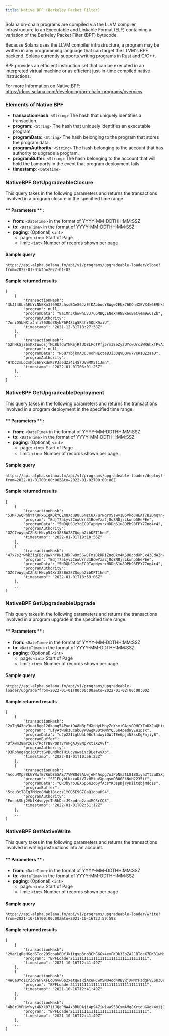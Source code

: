 ```yaml
---
title: Native BPF (Berkeley Packet Filter)
---
```

Solana on-chain programs are compiled via the LLVM compiler infrastructure to an Executable and Linkable Format (ELF) containing a variation of the Berkeley Packet Filter (BPF) bytecode.

Because Solana uses the LLVM compiler infrastructure, a program may be written in any programming language that can target the LLVM's BPF backend. Solana currently supports writing programs in Rust and C/C++.

BPF provides an efficient instruction set that can be executed in an interpreted virtual machine or as efficient just-in-time compiled native instructions.

For more Information on Native BPF: https://docs.solana.com/developing/on-chain-programs/overview

### Elements of Native BPF
* **transactionHash**: `<String>` The hash that uniquely identifies a transaction.
* **program**: `<String>` The hash that uniquely identifies an executable program.
* **programData**: `<String>` The hash belonging to the program that stores the program data.
* **programAuthority**: `<String>` The hash belonging to the account that has authority to upgrade a program.
* **programBuffer**: `<String>` The hash belonging to the account that will hold the Lamports in the event that program deployment fails
* **timestamp**: `<Datetime>`

### NativeBPF GetUpgradeableClosure

This query takes in the following parameters and returns the transactions involved in a program closure in the specified time range.

#### ** Parameters ** :

- **from**: `<DateTime>` in the format of YYYY-MM-DDTHH:MM:SSZ
- **to**: `<DateTime>` in the format of YYYY-MM-DDTHH:MM:SSZ
- **paging**: (Optional) `<int>`
  - page: `<int>` Start of Page
  - limit: `<int>` Number of records shown per page

#### Sample query
```
https://api-alpha.solana.fm/api/v1/programs/upgradeable-loader/close?from=2022-01-01&to=2022-01-02
```
#### Sample returned results
```
[
    {
        "transactionHash": "3kJt4ULrAELYiNNEXn3f69Q2LhssBGeS6JzEfKAbbucYBWgw2EUx76KQh4XEVX4k6E9hk6tShjn3TSA3y2TxVAw",
        "program": null,
        "programData": "8a1Mn3XhwwhUvJ7uGMBQJENex4HNBx6uBeCyem9w6sZb",
        "programAuthority": "7oniD5bHXfxJnfi76UUoZ8yNP6P48Lg5R4hr5QbX9xiU",
        "timestamp": "2021-12-31T18:27:38Z"
    },
    {
        "transactionHash": "52hHkSjz6mKxTWwosjfMc8bfduYNKSjRfUQ8LFqTPfj5rm3EeZy2UYcwUrciWR6hxfPvAdaYNfB8syKg6tc49xWm",
        "program": null,
        "programData": "N6Q7YbjkmA36JoohHEcteBJi33qVDQvw7VKR1QZ2aaD",
        "programAuthority": "HTDC2mLo2mPbz6kYKdnK7PJsedZz4i4S7UVwMM5t1Jmh",
        "timestamp": "2022-01-01T06:01:25Z"
    },
    ...
]
```

### NativeBPF GetUpgradeableDeployment

This query takes in the following parameters and returns the transactions involved in a program deployment in the specified time range.

#### ** Parameters ** :

- **from**: `<DateTime>` in the format of YYYY-MM-DDTHH:MM:SSZ
- **to**: `<DateTime>` in the format of YYYY-MM-DDTHH:MM:SSZ
- **paging**: (Optional) `<int>`
  - page: `<int>` Start of Page
  - limit: `<int>` Number of records shown per page

#### Sample query
```
https://api-alpha.solana.fm/api/v1/programs/upgradeable-loader/deploy?from=2022-01-01T00:00:00Z&to=2022-01-02T00:00:00Z
```
#### Sample returned results
```
[
    {
        "transactionHash": "5JMF3wQPnhYtK8FxG1gKQkYQZm8XcuD8uSMzCuXFurNqrXSswy1B5Vko3HEAT7B2DnqYnyEXRe43zMk64rkVxJ3u",
        "program": "BdjT7aLyv3CnwUrn31BdwYza2j8o8N8jrLkwnb5EePEe",
        "programData": "5NDQUSJzYqEC9TapNyvrxHDDgS1u8DPb98FPY77ng4r4",
        "programAuthority": "GZC7eWyqnCZhSfHNzp54Xr383BA28ZQuph2ibKFT1hnd",
        "timestamp": "2022-01-01T19:10:56Z"
    },
    {
        "transactionHash": "47x7s2rwhkZiqFBcVuwkhYRNiJdkFw9m5GwJFmsDkRRiZnqDkm4KSU8cbdXhJx43CdAZhvfkfeNAbCWb9pDhWMga",
        "program": "BdjT7aLyv3CnwUrn31BdwYza2j8o8N8jrLkwnb5EePEe",
        "programData": "5NDQUSJzYqEC9TapNyvrxHDDgS1u8DPb98FPY77ng4r4",
        "programAuthority": "GZC7eWyqnCZhSfHNzp54Xr383BA28ZQuph2ibKFT1hnd",
        "timestamp": "2022-01-01T18:59:06Z"
    },
    ...
]
```

### NativeBPF GetUpgradeableUpgrade

This query takes in the following parameters and returns the transactions involved in a program upgrade in the specified time range.

#### ** Parameters ** :

- **from**: `<DateTime>` in the format of YYYY-MM-DDTHH:MM:SSZ
- **to**: `<DateTime>` in the format of YYYY-MM-DDTHH:MM:SSZ
- **paging**: (Optional) `<int>`
  - page: `<int>` Start of Page
  - limit: `<int>` Number of records shown per page

#### Sample query
```
https://api-alpha.solana.fm/api/v1/programs/upgradeable-loader/upgrade?from=2022-01-01T00:00:00Z&to=2022-01-02T00:00:00Z
```
#### Sample returned results
```
[
    {
        "transactionHash": "2xTqN43gz3uaiBqg126kaoq54PuoiDA8NBpEdXnHyLMnyZeYsmiGAjvGQHCYZuUXJuQHicssXKvhzeGb2xkpP7Wa",
        "program": "LfyAtwukzucabGyWBwgK8DtRMhYQJSK4pedWyEW1psx",
        "programData": "u2p2Z1LgLUaL98c7adwyiQWtTEe6pjmN8ssKgFnjiyB",
        "programBuffer": "DfXwm38mYz6zKfRcfrB8PQDTvYnPgAJy8NpPKtsXZVvf",
        "programAuthority": "D3Rbhogagc1qXPttGvBLNdhoTHiUcyuwaiYcBLetwyXp",
        "timestamp": "2022-01-01T10:56:23Z"
    },
    {
        "transactionHash": "AccuMMpr8kGYWwfB7RWb8SSAS77VW8Qd9AUwjeH4Aspg7o3PpNm3tL81BQiya3Yt3uDSXgfggTUXWFRKKfnuNqB",
        "program": "SF1EUyhLKzxaDtV7zHMtuVXpaqsmDB8GEkNuH2235tf",
        "programData": "QR3byroJEXGp6n2q6yfAcsYK3spDjYyDiitqbjMdq1s",
        "programBuffer": "5teu3tT8Eg7Mdzo8NWb18jczz1YGQ5E9G7CaQ1dpuHS4",
        "programAuthority": "EocukSbj2VNfKdvdyycThRhDsiJ9kpdrq2zp4MCSrCQ3",
        "timestamp": "2022-01-01T02:51:12Z"
    },
    ...
]
```

### NativeBPF GetNativeWrite

This query takes in the following parameters and returns the transactions involved in writing instructions into an account.

#### ** Parameters ** :

- **from**: `<DateTime>` in the format of YYYY-MM-DDTHH:MM:SSZ
- **to**: `<DateTime>` in the format of YYYY-MM-DDTHH:MM:SSZ
- **paging**: (Optional) `<int>`
  - page: `<int>` Start of Page
  - limit: `<int>` Number of records shown per page

#### Sample query
```
https://api-alpha.solana.fm/api/v1/programs/upgradeable-loader/write?from=2021-10-16T00:00:00Z&to=2021-10-16T23:59:59Z
```
#### Sample returned results
```
[
    {
        "transactionHash": "2VaKLgReHKqdSTcd2D5coak8DYJk1tgxp3no3ChG6Gx4evFKDk3ZoZAJJBTdeX7DK31wMsopknGMkEe9oQo2F9YT",
        "program": "BPFLoader2111111111111111111111111111111111",
        "timestamp": "2021-10-16T12:41:49Z"
    },
    {
        "transactionHash": "4W6aUYo1CrZdV6P9XFLqQnvwGp2xetqwsRiAcuHCwMSMU4qd4RByRjXNNYFzdgFvESK3QEi7bFXmbbG3Ddf2LfgR",
        "program": "BPFLoader2111111111111111111111111111111111",
        "timestamp": "2021-10-16T12:41:49Z"
    },
    {
        "transactionHash": "4h8rJVPHvfvyi4NXk87iiJQePNW4x3RUDAji4p947iw1wa958CxmAMg8XrtduGXgk4yij9M46X9tizvoVemFdj9L",
        "program": "BPFLoader2111111111111111111111111111111111",
        "timestamp": "2021-10-16T12:41:49Z"
    },
    ...
]
```





